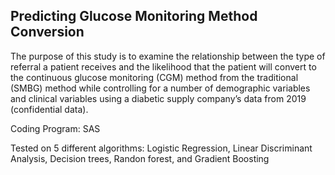 ## Predicting Glucose Monitoring Method Conversion

The purpose of this study is to examine the relationship between the type of referral a patient receives and the likelihood that the patient will convert to the continuous glucose monitoring (CGM) method from the traditional (SMBG) method while controlling for a number of demographic variables and clinical variables using a diabetic supply company’s data from 2019 (confidential data).

Coding Program: SAS

Tested on 5 different algorithms: Logistic Regression, Linear Discriminant Analysis, Decision trees, Randon forest, and Gradient Boosting
